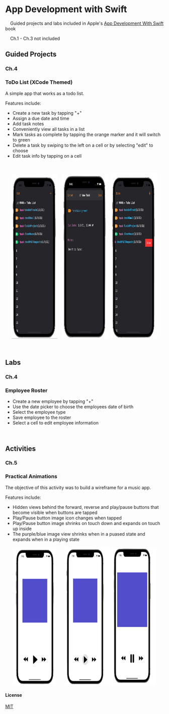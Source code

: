 # App Development with Swift

&nbsp; &nbsp; Guided projects and labs included in Apple's [App Development With Swift](https://books.apple.com/us/book/app-development-with-swift/id1219117996) book

&nbsp; &nbsp; Ch.1 - Ch.3 not included

## Guided Projects
### Ch.4 

### ToDo List (XCode Themed)

A simple app that works as a todo list. 

Features include:

  - Create a new task by tapping "+" 
  - Assign a due date and time
  - Add task notes 
  - Conveniently view all tasks in a list 
  - Mark tasks as complete by tapping the orange marker and it will switch to green 
  - Delete a task by swiping to the left on a cell or by selecting "edit" to choose
  - Edit task info by tapping on a cell    

&nbsp; 

<p align="center" width="100%" >
<img width="29%" height="520" src="https://github.com/benreeps/App-Development-With-Swift/blob/images/Images/ToDoList-List.png" /> &nbsp;
<img width="30%" height="520" src="https://github.com/benreeps/App-Development-With-Swift/blob/images/Images/ToDoList-Edit:Create.png" />
<img width="30%" height="525" src="https://github.com/benreeps/App-Development-With-Swift/blob/images/Images/ToDoList-Delete.png" /> 
</p>

&nbsp;

## Labs
### Ch.4 

### Employee Roster 

  - Create a new employee by tapping "+"
  - Use the date picker to choose the employees date of birth 
  - Select the employee type 
  - Save employee to the roster 
  - Select a cell to edit employee information 
  

  &nbsp;


## Activities
### Ch.5

### Practical Animations

The objective of this activity was to build a wireframe for a music app. 

Features include: 

  - Hidden views behind the forward, reverse and play/pause buttons that become visible when buttons are tapped
  - Play/Pause button image icon changes when tapped
  - Play/Pause button image shrinks on touch down and expands on touch up inside 
  - The purple/blue image view shrinks when in a puased state and expands when in a playing state

<p align="center" width="100%" >
<img width="27%" height="435" src="https://github.com/benreeps/App-Development-With-Swift/blob/images/Images/MusicWireframe-Paused.png" /> &nbsp; &nbsp; &nbsp;
<img width="29%" height="440" src="https://github.com/benreeps/App-Development-With-Swift/blob/images/Images/MusicWireframe-PressPlay.png" />
<img width="28%" height="435" src="https://github.com/benreeps/App-Development-With-Swift/blob/images/Images/MusicWireframe-Playing.png" /> 
</p>


#### License

[MIT](https://choosealicense.com/licenses/mit/)

